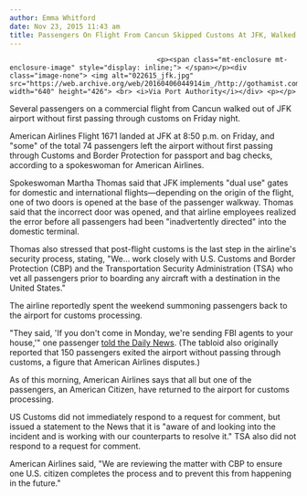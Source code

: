 ```yaml
---
author: Emma Whitford
date: Nov 23, 2015 11:43 am
title: Passengers On Flight From Cancun Skipped Customs At JFK, Walked Straight Into Domestic Terminal
---
```


	
										<p><span class="mt-enclosure mt-enclosure-image" style="display: inline;"> </span></p><div class="image-none"> <img alt="022615_jfk.jpg" src="https://web.archive.org/web/20160406044914im_/http://gothamist.com/attachments/nyc_ewhitford/022615_jfk.jpg" width="640" height="426"> <br> <i>Via Port Authority</i></div> <p></p>

<p>Several passengers on a commercial flight from Cancun walked out of JFK airport without first passing through customs on Friday night. </p>

<p>American Airlines Flight 1671 landed at JFK at 8:50 p.m. on Friday, and &quot;some&quot; of the total 74 passengers left the airport without first passing through Customs and Border Protection for passport and bag checks, according to a spokeswoman for American Airlines. </p>

<p>Spokeswoman Martha Thomas said that JFK implements &quot;dual use&quot; gates for domestic and international flights&#x2014;depending on the origin of the flight, one of two doors is opened at the base of the passenger walkway. Thomas said that the incorrect door was opened, and that airline employees realized the error before all passengers had been &quot;inadvertently directed&quot; into the domestic terminal. </p>

<p>Thomas also stressed that post-flight customs is the last step in the airline&apos;s security process, stating, &quot;We... work closely with U.S. Customs and Border Protection (CBP) and the Transportation Security Administration (TSA) who vet all passengers prior to boarding any aircraft with a destination in the United States.&quot; </p>

<p>The airline reportedly spent the weekend summoning passengers back to the airport for customs processing. </p>

<p>&quot;They said, &apos;If you don&apos;t come in Monday, we&apos;re sending FBI agents to your house,&apos;&quot; one passenger <a href="https://web.archive.org/web/20160406044914/http://www.nydailynews.com/new-york/exclusive-150-flight-mexico-skip-customs-leave-jfk-article-1.2443629">told the Daily News</a>. (The tabloid also originally reported that 150 passengers exited the airport without passing through customs, a figure that American Airlines disputes.) </p>

<p>As of this morning, American Airlines says that all but one of the passengers, an American Citizen, have returned to the airport for customs processing. </p>

<p>US Customs did not immediately respond to a request for comment, but issued a statement to the News that it is &quot;aware of and looking into the incident and is working with our counterparts to resolve it.&quot; TSA also did not respond to a request for comment. </p>

<p>American Airlines said, &quot;We are reviewing the matter with CBP to ensure one U.S. citizen completes the process and to prevent this from happening in the future.&quot; </p>					
										
									
				
